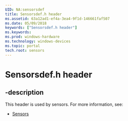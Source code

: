 ```yaml
---
UID: NA:sensorsdef
title: Sensorsdef.h header
ms.assetid: 63a12ad1-ef4a-3ea4-9f1d-146661faf507
ms.date: 05/09/2018
keywords: ["Sensorsdef.h header"]
ms.keywords: 
ms.prod: windows-hardware
ms.technology: windows-devices
ms.topic: portal
tech.root: sensors
---
```


# Sensorsdef.h header


## -description


This header is used by sensors. For more information, see:

- [Sensors](../_sensors/index.md)
